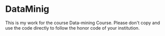 # DataMinig

This is my work for the course Data-mining Course. Please don't copy and use the code directly to follow the honor code of your institution. 
